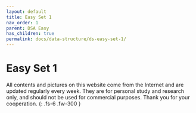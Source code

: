 ```yaml
---
layout: default
title: Easy Set 1
nav_order: 1
parent: DSA Easy
has_children: true
permalink: docs/data-structure/ds-easy-set-1/
---
```


# Easy Set 1

All contents and pictures on this website come from the Internet and are updated regularly every week. They are for personal study and research only, and should not be used for commercial purposes. Thank you for your cooperation.
{: .fs-6 .fw-300 }



